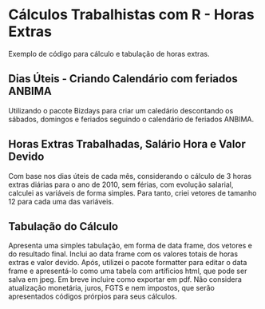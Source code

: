 # Cálculos Trabalhistas com R - Horas Extras
Exemplo de código para cálculo e tabulação de horas extras.
## Dias Úteis - Criando Calendário com feriados ANBIMA
Utilizando o pacote Bizdays para criar um caledário descontando os sábados, domingos e feriados seguindo o calendário de feriados ANBIMA.
## Horas Extras Trabalhadas, Salário Hora e Valor Devido
Com base nos dias úteis de cada mês, considerando o cálculo de 3 horas extras diárias para o ano de 2010, sem férias, com evolução salarial, calculei as variáveis de forma simples. Para tanto, criei vetores de tamanho 12 para cada uma das variáveis.
## Tabulação do Cálculo
Apresenta uma simples tabulação, em forma de data frame, dos vetores e do resultado final. Inclui ao data frame com os valores totais de horas extras e valor devido. Após, utilizei o pacote formatter para editar o data frame e apresentá-lo como uma tabela com artíficios html,  que pode ser salva em jpeg. 
Em breve incluire como exportar em pdf.
Não considera atualização monetária, juros, FGTS e nem impostos, que serão apresentados códigos prórpios para seus cálculos.
